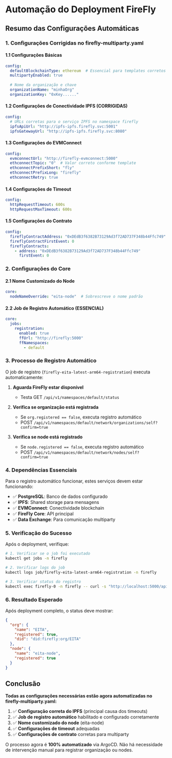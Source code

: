 # Automação do Deployment FireFly

## Resumo das Configurações Automáticas

### 1. Configurações Corrigidas no firefly-multiparty.yaml

#### 1.1 Configurações Básicas

```yaml
config:
  defaultBlockchainType: ethereum  # Essencial para templates corretos
  multipartyEnabled: true
  
  # Nome da organização e chave
  organizationName: "minhaOrg"
  organizationKey: "0xKey......"
```

#### 1.2 Configurações de Conectividade IPFS (CORRIGIDAS)

```yaml
config:
  # URLs corretas para o serviço IPFS no namespace firefly
  ipfsApiUrl: "http://ipfs-ipfs.firefly.svc:5001"
  ipfsGatewayUrl: "http://ipfs-ipfs.firefly.svc:8080"
```

#### 1.3 Configurações do EVMConnect

```yaml
config:
  evmconnectUrl: "http://firefly-evmconnect:5000"
  ethconnectTopic: "0"  # Valor correto conforme template
  ethconnectPrefixShort: "fly"
  ethconnectPrefixLong: "firefly"
  ethconnectRetry: true
```

#### 1.4 Configurações de Timeout

```yaml
config:
  httpRequestTimeout: 600s
  httpRequestMaxTimeout: 600s
```

#### 1.5 Configurações do Contrato

```yaml
config:
  fireflyContractAddress: "0xDEdB3f6382B73129Ad3f72AD737F348b44Ffc749"
  fireflyContractFirstEvent: 0
  fireflyContracts:
    - address: "0xDEdB3f6382B73129Ad3f72AD737F348b44Ffc749"
      firstEvent: 0
```

### 2. Configurações do Core

#### 2.1 Nome Customizado do Node

```yaml
core:
  nodeNameOverride: "eita-node"  # Sobrescreve o nome padrão
```

#### 2.2 Job de Registro Automático (ESSENCIAL)

```yaml
core:
  jobs:
    registration:
      enabled: true
      ffUrl: "http://firefly:5000"
      ffNamespaces:
        - default
```

### 3. Processo de Registro Automático

O job de registro (`firefly-eita-latest-arm64-registration`) executa automaticamente:

1. **Aguarda FireFly estar disponível**
   - Testa GET `/api/v1/namespaces/default/status`

2. **Verifica se organização está registrada**
   - Se `org.registered == false`, executa registro automático
   - POST `/api/v1/namespaces/default/network/organizations/self?confirm=true`

3. **Verifica se node está registrado**
   - Se `node.registered == false`, executa registro automático  
   - POST `/api/v1/namespaces/default/network/nodes/self?confirm=true`

### 4. Dependências Essenciais

Para o registro automático funcionar, estes serviços devem estar funcionando:

- ✅ **PostgreSQL**: Banco de dados configurado
- ✅ **IPFS**: Shared storage para mensagens
- ✅ **EVMConnect**: Conectividade blockchain
- ✅ **FireFly Core**: API principal
- ✅ **Data Exchange**: Para comunicação multiparty

### 5. Verificação do Sucesso

Após o deployment, verifique:

```bash
# 1. Verificar se o job foi executado
kubectl get jobs -n firefly

# 2. Verificar logs do job
kubectl logs job/firefly-eita-latest-arm64-registration -n firefly

# 3. Verificar status do registro
kubectl exec firefly-0 -n firefly -- curl -s "http://localhost:5000/api/v1/namespaces/default/status" | jq '.org.registered, .node.registered'
```

### 6. Resultado Esperado

Após deployment completo, o status deve mostrar:

```json
{
  "org": {
    "name": "EITA",
    "registered": true,
    "did": "did:firefly:org/EITA"
  },
  "node": {
    "name": "eita-node",
    "registered": true
  }
}
```

## Conclusão

**Todas as configurações necessárias estão agora automatizadas no firefly-multiparty.yaml:**

1. ✅ **Configuração correta do IPFS** (principal causa dos timeouts)
2. ✅ **Job de registro automático** habilitado e configurado corretamente
3. ✅ **Nome customizado do node** (eita-node)
4. ✅ **Configurações de timeout** adequadas
5. ✅ **Configurações de contrato** corretas para multiparty

O processo agora é **100% automatizado** via ArgoCD. Não há necessidade de intervenção manual para registrar organização ou nodes.